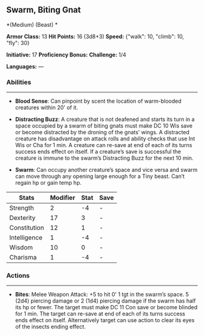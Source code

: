 ## Swarm, Biting Gnat
*(Medium) (Beast) *

**Armor Class:** 13
**Hit Points:** 16 (3d8+3)
**Speed:** {"walk": 10, "climb": 10, "fly": 30}

**Initiative:** 17
**Proficiency Bonus:**
**Challenge:** 1/4

**Languages:** —

### Abilities
 --- 
- **Blood Sense**: Can pinpoint by scent the location of warm-blooded creatures within 20' of it.

- **Distracting Buzz**: A creature that is not deafened and starts its turn in a space occupied by a swarm of biting gnats must make DC 10 Wis save or become distracted by the droning of the gnats’ wings. A distracted creature has disadvantage on attack rolls and ability checks that use Int Wis or Cha for 1 min. A creature can re-save at end of each of its turns success ends effect on itself. If a creature’s save is successful the creature is immune to the swarm’s Distracting Buzz for the next 10 min.

- **Swarm**: Can occupy another creature’s space and vice versa and swarm can move through any opening large enough for a Tiny beast. Can’t regain hp or gain temp hp.



| Stats | Modifier | Stat | Save
| ---- | ---- | ---- | ---- |
| Strength | 2 | -4 | - |
| Dexterity | 17 | 3 | - |
| Constitution | 12 | 1 | - |
| Intelligence | 1 | -4 | - |
| Wisdom | 10 | 0 | - |
| Charisma | 1 | -4 | - |

### Actions
 --- 
- **Bites**: Melee Weapon Attack: +5 to hit 0' 1 tgt in the swarm’s space. 5 (2d4) piercing damage or 2 (1d4) piercing damage if the swarm has half its hp or fewer. The target must make DC 11 Con save or become blinded for 1 min. The target can re-save at end of each of its turns success ends effect on itself. Alternatively target can use action to clear its eyes of the insects ending effect.

